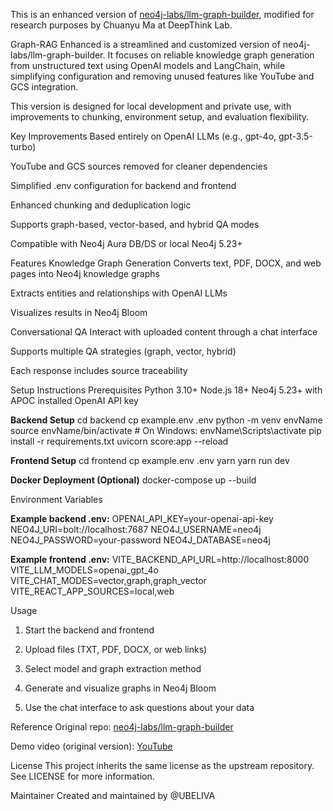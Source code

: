 This is an enhanced version of [neo4j-labs/llm-graph-builder](https://github.com/neo4j-labs/llm-graph-builder), modified for research purposes by Chuanyu Ma at DeepThink Lab.

Graph-RAG Enhanced is a streamlined and customized version of neo4j-labs/llm-graph-builder. It focuses on reliable knowledge graph generation from unstructured text using OpenAI models and LangChain, while simplifying configuration and removing unused features like YouTube and GCS integration.

This version is designed for local development and private use, with improvements to chunking, environment setup, and evaluation flexibility.

Key Improvements
Based entirely on OpenAI LLMs (e.g., gpt-4o, gpt-3.5-turbo)

YouTube and GCS sources removed for cleaner dependencies

Simplified .env configuration for backend and frontend

Enhanced chunking and deduplication logic

Supports graph-based, vector-based, and hybrid QA modes

Compatible with Neo4j Aura DB/DS or local Neo4j 5.23+

Features
Knowledge Graph Generation
Converts text, PDF, DOCX, and web pages into Neo4j knowledge graphs

Extracts entities and relationships with OpenAI LLMs

Visualizes results in Neo4j Bloom

Conversational QA
Interact with uploaded content through a chat interface

Supports multiple QA strategies (graph, vector, hybrid)

Each response includes source traceability

Setup Instructions
Prerequisites
Python 3.10+
Node.js 18+
Neo4j 5.23+ with APOC installed
OpenAI API key

**Backend Setup**
cd backend
cp example.env .env
python -m venv envName
source envName/bin/activate      # On Windows: envName\Scripts\activate
pip install -r requirements.txt
uvicorn score:app --reload

**Frontend Setup**
cd frontend
cp example.env .env
yarn
yarn run dev

**Docker Deployment (Optional)**
docker-compose up --build


Environment Variables

**Example backend .env:**
OPENAI_API_KEY=your-openai-api-key
NEO4J_URI=bolt://localhost:7687
NEO4J_USERNAME=neo4j
NEO4J_PASSWORD=your-password
NEO4J_DATABASE=neo4j

**Example frontend .env:**
VITE_BACKEND_API_URL=http://localhost:8000
VITE_LLM_MODELS=openai_gpt_4o
VITE_CHAT_MODES=vector,graph,graph_vector
VITE_REACT_APP_SOURCES=local,web

Usage
1. Start the backend and frontend

2. Upload files (TXT, PDF, DOCX, or web links)

3. Select model and graph extraction method

4. Generate and visualize graphs in Neo4j Bloom

5. Use the chat interface to ask questions about your data

Reference
Original repo: [neo4j-labs/llm-graph-builder](https://github.com/neo4j-labs/llm-graph-builder)

Demo video (original version): [YouTube](https://www.youtube.com/watch?v=LlNy5VmV290)

License
This project inherits the same license as the upstream repository. See LICENSE for more information.

Maintainer
Created and maintained by @UBELIVA
